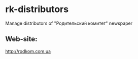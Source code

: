# rk-distributors
Manage distributors of "Родительский комитет" newspaper

## Web-site:

http://rodkom.com.ua
